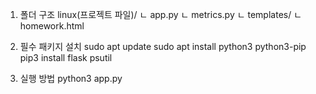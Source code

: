 1. 폴더 구조
   linux(프로젝트 파일)/
   ㄴ app.py
   ㄴ metrics.py
   ㄴ templates/
       ㄴ homework.html

2. 필수 패키지 설치
   sudo apt update
   sudo apt install python3 python3-pip
   pip3 install flask psutil

3. 실행 방법
   python3 app.py
   
